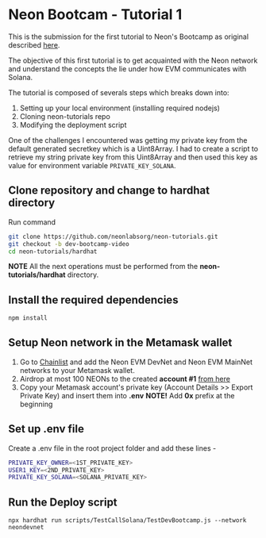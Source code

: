 # Neon Bootcam - Tutorial 1

This is the submission for the first tutorial to Neon's Bootcamp as original described [here](https://bootcamp.neonevm.org/videos/deploy-an-erc-20-for-spl-token-on-neon-evm-and-test-on-solana).

The objective of this first tutorial is to get acquainted with the Neon network and understand the concepts the lie under how EVM communicates with Solana.

The tutorial is composed of severals steps which breaks down into:

1. Setting up your local environment (installing required nodejs)
2. Cloning neon-tutorials repo
3. Modifying the deployment script

One of the challenges I encountered was getting my private key from the default generated secretkey which is a Uint8Array.
I had to create a script to retrieve my string private key from this Uint8Array and then used this key as value for environment variable `PRIVATE_KEY_SOLANA`.

## Clone repository and change to hardhat directory

Run command

```sh
git clone https://github.com/neonlabsorg/neon-tutorials.git
git checkout -b dev-bootcamp-video
cd neon-tutorials/hardhat
```

**NOTE** All the next operations must be performed from the **neon-tutorials/hardhat** directory.

## Install the required dependencies

```sh
npm install
```

## Setup Neon network in the Metamask wallet

1. Go to [Chainlist](https://chainlist.org/?search=Neon+EVM&testnets=true) and add the Neon EVM DevNet and Neon EVM MainNet networks to your Metamask wallet.
2. Airdrop at most 100 NEONs to the created **account #1** [from here](https://neonfaucet.org/)
3. Copy your Metamask account's private key (Account Details >> Export Private Key) and insert them into **.env**
   **NOTE!** Add **0x** prefix at the beginning

## Set up .env file

Create a .env file in the root project folder and add these lines -

```sh
PRIVATE_KEY_OWNER=<1ST_PRIVATE_KEY>
USER1_KEY=<2ND_PRIVATE_KEY>
PRIVATE_KEY_SOLANA=<SOLANA_PRIVATE_KEY>
```

## Run the Deploy script

`npx hardhat run scripts/TestCallSolana/TestDevBootcamp.js --network neondevnet`

